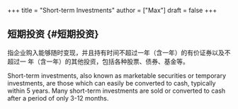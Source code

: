 +++
title = "Short-term Investments"
author = ["Max"]
draft = false
+++

## 短期投资 {#短期投资}

指企业购入能够随时变现，并且持有时间不超过一年（含一年）的有价证券以及不超过一
年（含一年）的其他投资，包括各种股票、债券、基金等。

Short-term investments, also known as marketable securities or temporary
investments, are those which can easily be converted to cash, typically within
5 years. Many short-term investments are sold or converted to cash after a
period of only 3-12 months.
